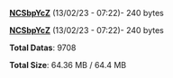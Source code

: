 [**NCSbpYcZ**](/data/NCSbpYcZ.txt) (13/02/23 - 07:22)- 240 bytes

[**NCSbpYcZ**](/data/NCSbpYcZ.txt) (13/02/23 - 07:22)- 240 bytes

**Total Datas**: 9708

**Total Size**: 64.36 MB / 64.4 MB